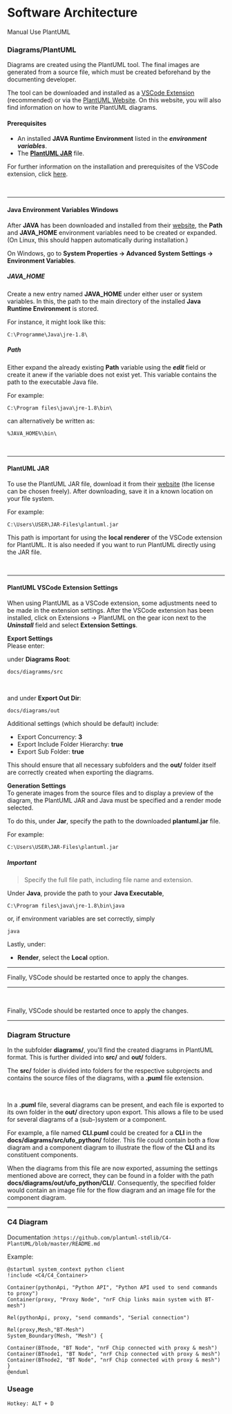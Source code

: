 # Software Architecture

Manual Use PlantUML

### Diagrams/PlantUML

Diagrams are created using the PlantUML tool. The final images are generated from a source file, which must be created beforehand by the documenting developer.

The tool can be downloaded and installed as a [VSCode Extension](https://marketplace.visualstudio.com/items?itemName=jebbs.plantuml) (recommended) or via the [PlantUML Website](https://plantuml.com/download). On this website, you will also find information on how to write PlantUML diagrams.

#### Prerequisites

- An installed **JAVA Runtime Environment** listed in the **_environment variables_**.
- The [**PlantUML JAR**](https://plantuml.com/download) file.

For further information on the installation and prerequisites of the VSCode extension, click [here](https://github.com/qjebbs/vscode-plantuml/blob/master/README.md).

</br>

---

#### Java Environment Variables Windows

After **JAVA** has been downloaded and installed from their [website](https://www.java.com/de/download/), the **Path** and **JAVA_HOME** environment variables need to be created or expanded. (On Linux, this should happen automatically during installation.)

On Windows, go to **System Properties -> Advanced System Settings -> Environment Variables**.

##### JAVA_HOME

Create a new entry named **JAVA_HOME** under either user or system variables. In this, the path to the main directory of the installed **Java Runtime Environment** is stored.

For instance, it might look like this:

```
C:\Programme\Java\jre-1.8\
```


##### Path

Either expand the already existing **Path** variable using the **_edit_** field or create it anew if the variable does not exist yet. This variable contains the path to the executable Java file.

For example:

```
C:\Program files\java\jre-1.8\bin\
```
can alternatively be written as:

```
%JAVA_HOME%\bin\
```

</br>

---

#### PlantUML JAR

To use the PlantUML JAR file, download it from their [website](https://plantuml.com/download) (the license can be chosen freely). After downloading, save it in a known location on your file system.

For example:

```
C:\Users\USER\JAR-Files\plantuml.jar
```
This path is important for using the **local renderer** of the VSCode extension for PlantUML. It is also needed if you want to run PlantUML directly using the JAR file.



</br>

---

<!-- ##### GraphVIZ


</br>

--- -->

#### PlantUML VSCode Extension Settings

When using PlantUML as a VSCode extension, some adjustments need to be made in the extension settings. After the VSCode extension has been installed, click on Extensions -> PlantUML on the gear icon next to the **_Uninstall_** field and select **Extension Settings**.

**Export Settings**<br/>
Please enter:

under **Diagrams Root**:

```
docs/diagramms/src
```
</br>


and under **Export Out Dir**:

```
docs/diagrams/out
```

Additional settings (which should be default) include:
- Export Concurrency: **3**
- Export Include Folder Hierarchy: **true**
- Export Sub Folder: **true**

This should ensure that all necessary subfolders and the **out/** folder itself are correctly created when exporting the diagrams.

**Generation Settings**<br/>
To generate images from the source files and to display a preview of the diagram, the PlantUML JAR and Java must be specified and a render mode selected.

To do this, under **Jar**, specify the path to the downloaded **plantuml.jar** file.

For example:

```
C:\Users\USER\JAR-Files\plantuml.jar
```
##### Important
> Specify the full file path, including file name and extension.

Under **Java**, provide the path to your **Java Executable**,

```
C:\Program files\java\jre-1.8\bin\java
```
or, if environment variables are set correctly, simply

```
java
```

Lastly, under:
- **Render**, select the **Local** option.

----

Finally, VSCode should be restarted once to apply the changes.

----

</br>

Finally, VSCode should be restarted once to apply the changes.


---

### Diagram Structure
In the subfolder **diagrams/**, you'll find the created diagrams in PlantUML format. This is further divided into **src/** and **out/** folders.

The **src/** folder is divided into folders for the respective subprojects and contains the source files of the diagrams, with a **.puml** file extension.

<br/>

In a **.puml** file, several diagrams can be present, and each file is exported to its own folder in the **out/** directory upon export. This allows a file to be used for several diagrams of a (sub-)system or a component.

For example, a file named **CLI.puml** could be created for a **CLI** in the **docs/diagrams/src/ufo_python/** folder. This file could contain both a flow diagram and a component diagram to illustrate the flow of the **CLI** and its constituent components.

When the diagrams from this file are now exported, assuming the settings mentioned above are correct, they can be found in a folder with the path **docs/diagrams/out/ufo_python/CLI/**. Consequently, the specified folder would contain an image file for the flow diagram and an image file for the component diagram.


---

### C4 Diagram

Documentation :```https://github.com/plantuml-stdlib/C4-PlantUML/blob/master/README.md ```

Example:

```
@startuml system_context python client
!include <C4/C4_Container>

Container(pythonApi, "Python API", "Python API used to send commands to proxy")
Container(proxy, "Proxy Node", "nrF Chip links main system with BT-mesh")

Rel(pythonApi, proxy, "send commands", "Serial connection")

Rel(proxy,Mesh,"BT-Mesh")
System_Boundary(Mesh, "Mesh") {

Container(BTnode, "BT Node", "nrF Chip connected with proxy & mesh")
Container(BTnode1, "BT Node", "nrF Chip connected with proxy & mesh")
Container(BTnode2, "BT Node", "nrF Chip connected with proxy & mesh")
}
@enduml
```

### Useage

``` Hotkey: ALT + D ```
